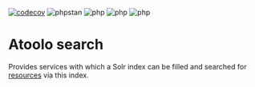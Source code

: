 [![codecov](https://codecov.io/gh/sitepark/atoolo-resource/graph/badge.svg?token=QwvDRxKEa2)](https://codecov.io/gh/sitepark/atoolo-resource)
![phpstan](https://img.shields.io/badge/PHPStan-level%209-brightgreen)
![php](https://img.shields.io/badge/PHP-8.1-brightgreen)
![php](https://img.shields.io/badge/PHP-8.2-brightgreen)
![php](https://img.shields.io/badge/PHP-8.3-brightgreen)

# Atoolo search

Provides services with which a Solr index can be filled and searched for [resources](https://github.com/sitepark/atoolo-resource) via this index.
